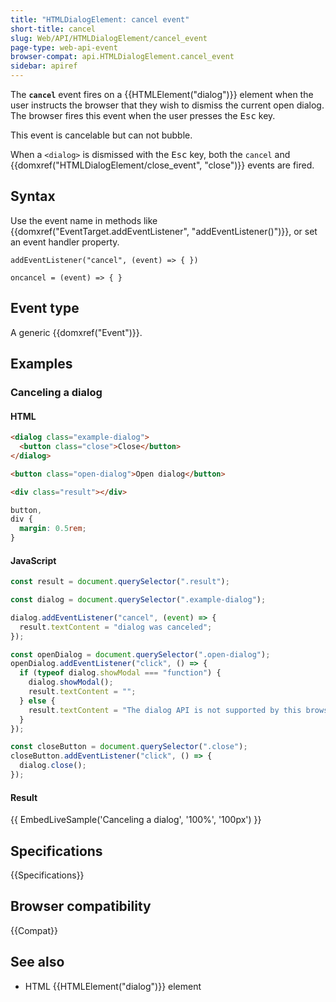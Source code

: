 ```yaml
---
title: "HTMLDialogElement: cancel event"
short-title: cancel
slug: Web/API/HTMLDialogElement/cancel_event
page-type: web-api-event
browser-compat: api.HTMLDialogElement.cancel_event
sidebar: apiref
---
```


The **`cancel`** event fires on a {{HTMLElement("dialog")}} element when the user instructs the browser that they wish to dismiss the current open dialog. The browser fires this event when the user presses the <kbd>Esc</kbd> key.

This event is cancelable but can not bubble.

When a `<dialog>` is dismissed with the <kbd>Esc</kbd> key, both the `cancel` and {{domxref("HTMLDialogElement/close_event", "close")}} events are fired.

## Syntax

Use the event name in methods like {{domxref("EventTarget.addEventListener", "addEventListener()")}}, or set an event handler property.

```js-nolint
addEventListener("cancel", (event) => { })

oncancel = (event) => { }
```

## Event type

A generic {{domxref("Event")}}.

## Examples

### Canceling a dialog

#### HTML

```html
<dialog class="example-dialog">
  <button class="close">Close</button>
</dialog>

<button class="open-dialog">Open dialog</button>

<div class="result"></div>
```

```css hidden
button,
div {
  margin: 0.5rem;
}
```

#### JavaScript

```js
const result = document.querySelector(".result");

const dialog = document.querySelector(".example-dialog");

dialog.addEventListener("cancel", (event) => {
  result.textContent = "dialog was canceled";
});

const openDialog = document.querySelector(".open-dialog");
openDialog.addEventListener("click", () => {
  if (typeof dialog.showModal === "function") {
    dialog.showModal();
    result.textContent = "";
  } else {
    result.textContent = "The dialog API is not supported by this browser";
  }
});

const closeButton = document.querySelector(".close");
closeButton.addEventListener("click", () => {
  dialog.close();
});
```

#### Result

{{ EmbedLiveSample('Canceling a dialog', '100%', '100px') }}

## Specifications

{{Specifications}}

## Browser compatibility

{{Compat}}

## See also

- HTML {{HTMLElement("dialog")}} element
